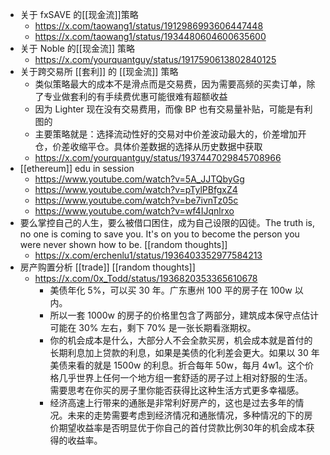- 关于 fxSAVE 的[[现金流]]策略
	- https://x.com/taowang1/status/1912986993606447448
	- https://x.com/taowang1/status/1934480604600635600
- 关于 Noble 的[[现金流]] 策略
	- https://x.com/yourquantguy/status/1917590613802840125
- 关于跨交易所 [[套利]] 的 [[现金流]] 策略
	- 类似策略最大的成本不是滑点而是交易费，因为需要高频的买卖订单，除了专业做套利的有手续费优惠可能很难有超额收益
	- 因为 Lighter 现在没有交易费用，而像 BP 也有交易量补贴，可能是有利图的
	- 主要策略就是：选择流动性好的交易对中价差波动最大的，价差增加开仓，价差收缩平仓。具体价差数据的选择从历史数据中获取
	- https://x.com/yourquantguy/status/1937447029845708966
- [[ethereum]] edu in session
	- https://www.youtube.com/watch?v=5A_JJTQbyGg
	- https://www.youtube.com/watch?v=pTylPBfgxZ4
	- https://www.youtube.com/watch?v=be7ivnTz05c
	- https://www.youtube.com/watch?v=wf4IJqnlrxo
- 要么掌控自己的人生，要么被借口困住，成为自己设限的囚徒。The truth is, no one is coming to save you. It's on you to become the person you were never shown how to be. [[random thoughts]]
	- https://x.com/erchenlu1/status/1936403352977584213
- 房产购置分析 [[trade]] [[random thoughts]]
	- https://x.com/0x_Todd/status/1936820353365610678
		- 美债年化 5%，可以买 30 年。广东惠州 100 平的房子在 100w 以内。
		- 所以一套 1000w 的房子的价格里包含了两部分，建筑成本保守点估计可能在 30% 左右，剩下 70% 是一张长期看涨期权。
		- 你的机会成本是什么，大部分人不会全款买房，机会成本就是首付的长期利息加上贷款的利息，如果是美债的化利差会更大。如果以 30 年美债来看的就是 1500w 的利息。折合每年 50w，每月 4w1。这个价格几乎世界上任何一个地方组一套舒适的房子过上相对舒服的生活。需要思考在你买的房子里你能否获得比这种生活方式更多幸福感。
		- 经济高速上行带来的通胀是非常利好房产的，这也是过去多年的情况。未来的走势需要考虑到经济情况和通胀情况，多种情况的下的房价期望收益率是否明显优于你自己的首付贷款比例30年的机会成本获得的收益率。